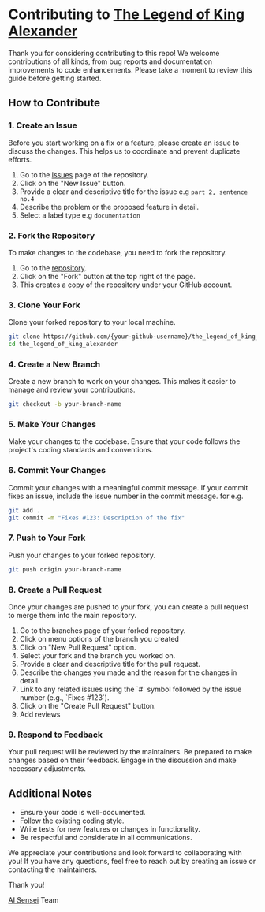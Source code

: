 # Contributing to [The Legend of King Alexander](https://github.com/official-aisensei/the_legend_of_king_alexander)

Thank you for considering contributing to this repo! We welcome contributions of all kinds, from bug reports and documentation improvements to code enhancements. Please take a moment to review this guide before getting started.

## How to Contribute

### 1. Create an Issue

Before you start working on a fix or a feature, please create an issue to discuss the changes. This helps us to coordinate and prevent duplicate efforts.

1. Go to the [Issues](https://github.com/official-aisensei/the_legend_of_king_alexander/issues) page of the repository.
2. Click on the "New Issue" button.
3. Provide a clear and descriptive title for the issue e.g `part 2, sentence no.4`
4. Describe the problem or the proposed feature in detail.
5. Select a label type e.g `documentation`

### 2. Fork the Repository

To make changes to the codebase, you need to fork the repository.

1. Go to the [repository](https://github.com/official-aisensei/the_legend_of_king_alexander).
2. Click on the "Fork" button at the top right of the page.
3. This creates a copy of the repository under your GitHub account.

### 3. Clone Your Fork

Clone your forked repository to your local machine.

```sh
git clone https://github.com/{your-github-username}/the_legend_of_king_alexander.git
cd the_legend_of_king_alexander
```

### 4. Create a New Branch

Create a new branch to work on your changes. This makes it easier to manage and review your contributions.

```sh
git checkout -b your-branch-name
```

### 5. Make Your Changes

Make your changes to the codebase. Ensure that your code follows the project's coding standards and conventions.

### 6. Commit Your Changes

Commit your changes with a meaningful commit message. If your commit fixes an issue, include the issue number in the commit message. for e.g.

```sh
git add .
git commit -m "Fixes #123: Description of the fix"
```

### 7. Push to Your Fork

Push your changes to your forked repository.

```sh
git push origin your-branch-name
```

### 8. Create a Pull Request

Once your changes are pushed to your fork, you can create a pull request to merge them into the main repository.

1. Go to the branches page of your forked repository.
2. Click on menu options of the branch you created
3. Click on "New Pull Request" option.
4. Select your fork and the branch you worked on.
5. Provide a clear and descriptive title for the pull request.
6. Describe the changes you made and the reason for the changes in detail.
7. Link to any related issues using the \`#\` symbol followed by the issue number (e.g., \`Fixes #123\`).
8. Click on the "Create Pull Request" button. 
9. Add reviews

### 9. Respond to Feedback

Your pull request will be reviewed by the maintainers. Be prepared to make changes based on their feedback. Engage in the discussion and make necessary adjustments.

## Additional Notes

- Ensure your code is well-documented.
- Follow the existing coding style.
- Write tests for new features or changes in functionality.
- Be respectful and considerate in all communications.

We appreciate your contributions and look forward to collaborating with you! If you have any questions, feel free to reach out by creating an issue or contacting the maintainers.

Thank you!

[AI Sensei](https://github.com/orgs/official-aisensei/people) Team
